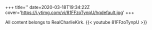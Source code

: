 +++
title=''
date=2020-03-18T19:34:22Z
cover='https://i.ytimg.com/vi/81FFzoTynpU/hqdefault.jpg'
+++

All content belongs to RealCharlieKirk.
{{< youtube 81FFzoTynpU >}}
